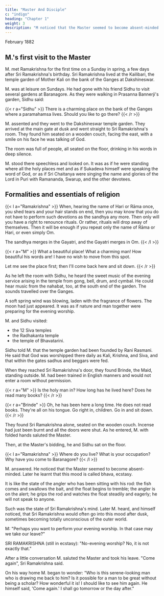 ```yaml
---
title: "Master And Disciple"
c: "indigo"
heading: "Chapter 1"
weight: 3
description: "M noticed that the Master seemed to become absent-minded. Later he learnt that he was in ecstasy"
---
```



February 1882

## M.'s first visit to the Master


M. met Ramakrishna for the first time on a Sunday in spring, a few days after Sri Ramakrishna's birthday. Sri Ramakrishna lived at the Kailibari, the temple garden of Mother Kali on the bank of the Ganges at Dakshineswar.

M. was at leisure on Sundays. He had gone with his friend Sidhu to visit several gardens at Baranagore. As they were walking in Prasanna Bannerji's garden, Sidhu said:

{{< r a="Sidhu" >}}
There is a charming place on the bank of the Ganges where a paramahamsa lives. Should you like to go there?
{{< /r >}}


M. assented and they went to the Dakshineswar temple garden. They arrived at the main gate at dusk and went straight to Sri Ramakrishna's room. They found him seated on a wooden couch, facing the east, with a smile on his face he was talking of God. 

The room was full of people, all seated on the floor, drinking in his words in deep silence.

M. stood there speechless and looked on. It was as if he were standing where all the holy places met and as if Sukadeva himself were speaking the word of God, or as if Sri Chaitanya were singing the name and glories of the Lord in Puri with Ramananda, Swarup, and the other devotees.

## Formalities and essentials of religion

{{< l a="Ramakrishna" >}}
When, hearing the name of Hari or Rāma once, you shed tears and your hair stands on end, then you may know that you do not have to perform such devotions as the sandhya any more. Then only will you have a right to renounce rituals. Or rather, rituals will drop away of themselves.  Then it will be enough if you repeat only the name of Rāma or Hari, or even simply Om.

The sandhya merges in the Gayatri, and the Gayatri merges in Om.
{{< /l >}}


{{< r a="M" >}}
What a beautiful place! What a charming man! How beautiful his words are! I have no wish to move from this spot.

Let me see the place first; then I'll come back here and sit down.
{{< /r >}}


As he left the room with Sidhu, he heard the sweet music of the evening service arising in the temple from gong, bell, drum, and cymbal. He could hear music from the nahabat, too, at the south end of the garden. The sounds travelled over the Ganges. 

A soft spring wind was blowing, laden with the fragrance of flowers. The moon had just appeared. It was as if nature and man together were preparing for the evening worship. 

M. and Sidhu visited:
- the 12 Siva temples
- the Radhakanta temple
- the temple of Bhavatarini.


Sidhu told M. that the temple garden had been founded by Rani Rasmani. He said that God was worshipped there daily as Kali, Krishna, and Siva, and that within the gates sadhus and beggars were fed. 

When they reached Sri Ramakrishna's door, they found Brinde, the Maid, standing outside. M. had been trained in English manners and would not enter a room without permission. 

{{< r a="M" >}}
Is the holy man in? How long has he lived here? Does he read many books? 
{{< /r >}}

{{< r a="Brinde" >}}
Oh, he has been here a long time. He does not read books. They're all on his tongue. Go right in, children. Go in and sit down.
{{< /r >}}


<!-- M: "Perhaps it is time for his evening worship. May we go into the room? Will you tell him we are anxious to see him?" -->

They found Sri Ramakrishna alone, seated on the wooden couch. Incense had just been burnt and all the doors were shut. As he entered, M. with folded hands saluted the Master. 

Then, at the Master's bidding, he and Sidhu sat on the floor.

{{< l a="Ramakrishna" >}}
Where do you live? What is your occupation? Why have you come to Baranagore?
{{< /l >}}

M. answered. He noticed that the Master seemed to become absent-minded. Later he learnt that this mood is called bhava, ecstasy. 

It is like the state of the angler who has been sitting with his rod: the fish comes and swallows the bait, and the float begins to tremble; the angler is on the alert; he grips the rod and watches the float steadily and eagerly; he will not speak to anyone. 

Such was the state of Sri Ramakrishna's mind. Later M. heard, and himself noticed, that Sri Ramakrishna would often go into this mood after dusk, sometimes becoming totally unconscious of the outer world. 

M: "Perhaps you want to perform your evening worship. In that case may we take our leave?"

SRI RAMAKRISHNA (still in ecstasy): "No-evening worship? No, it is not exactly that."

After a little conversation M. saluted the Master and took his leave. "Come again", Sri Ramakrishna said.

On his way home M. began to wonder: "Who is this serene-looking man who is drawing me back to him? Is it possible for a man to be great without being a scholar? How
wonderful it is! I should like to see him again. He himself said, 'Come again.' I shall go
tomorrow or the day after."

